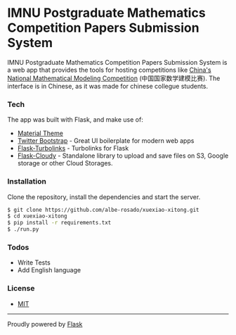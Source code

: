 # IMNU Postgraduate Mathematics Competition Papers Submission System


IMNU Postgraduate Mathematics Competition Papers Submission System is a web app that provides the tools for hosting competitions like [China's National Mathematical Modeling Competition](http://www.mcm.edu.cn/) (中国国家数学建模比赛). The interface is in Chinese, as it was made for chinese collegue students.


### Tech
The app was built with Flask, and make use of:
* [Material Theme](https://getmdl.io/)
* [Twitter Bootstrap](https://getbootstrap.com/) - Great UI boilerplate for modern web apps
* [Flask-Turbolinks](https://github.com/lepture/flask-turbolinks) - Turbolinks for Flask
* [Flask-Cloudy](https://pypi.python.org/pypi/Flask-Cloudy) - Standalone library to upload and save files on S3, Google storage or other Cloud Storages.


### Installation
Clone the repository, install the dependencies and start the server.

```sh
$ git clone https://github.com/albe-rosado/xuexiao-xitong.git
$ cd xuexiao-xitong
$ pip install -r requirements.txt
$ ./run.py
```

### Todos
 - Write Tests
 - Add English language
 

### License
- [MIT](https://en.wikipedia.org/wiki/MIT_License)

---
Proudly powered by [Flask](http://flask.pocoo.org/)
